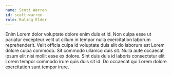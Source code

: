 ```yaml
---
name: Scott Warren
id: scott-warren
role: Ruling Elder
---
```


Enim Lorem dolor voluptate dolore enim duis et id. Non culpa esse ut pariatur excepteur velit ut cillum in tempor nulla exercitation laborum reprehenderit. Velit officia culpa id voluptate duis elit do laborum est Lorem dolore culpa commodo. Sit commodo ullamco duis sit. Nulla aute occaecat ipsum elit nisi mollit esse ex dolore. Sint duis duis id laboris consectetur elit Lorem tempor commodo irure quis duis sit id. Do occaecat qui Lorem dolore exercitation sunt tempor irure.
